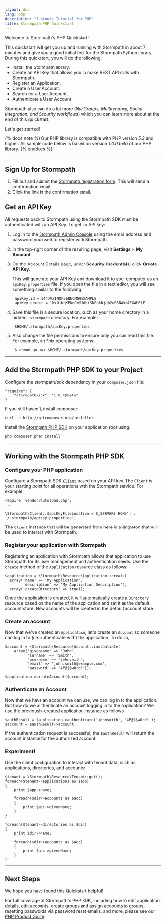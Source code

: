 ```yaml
---
layout: doc
lang: php
description: "7-minute Tutorial for PHP"
title: Stormpath PHP Quickstart
---
```



Welcome to Stormpath's PHP Quickstart!

This quickstart will get you up and running with Stormpath in about 7 minutes
and give you a good initial feel for the Stormpath Python library.  During this
quickstart, you will do the following:

 * Install the Stormpath library.
 * Create an API Key that allows you to make REST API calls with Stormpath.
 * Register an Application.
 * Create a User Account.
 * Search for a User Account.
 * Authenticate a User Account.

Stormpath also can do a lot more (*like Groups, Multitenancy, Social
Integration, and Security workflows*) which you can learn more about at the end
of this quickstart.

Let's get started!

{% docs note %}
Our PHP library is compatible with PHP version *5.3* and higher.  All sample
code below is based on version *1.0.0.beta* of our PHP library.
{% enddocs %}


***


## Sign Up for Stormpath

1. Fill out and submit the [Stormpath registration form](https://api.stormpath.com/register).  This will send a confirmation email.
2. Click the link in the confirmation email.

## <a name="apiKey"></a> Get an API Key

All requests back to Stormpath using the Stormpath SDK must be authenticated with an API Key. To get an API key:

1. Log in to the [Stormpath Admin Console](https://api.stormpath.com) using the email address and password you used to register with Stormpath.

2. In the top-right corner of the resulting page, visit **Settings** > **My Account**.

    <!-- TODO: SCREENSHOT (arrow calling attention to the 'My Accounts' menu item)   -->

3. On the Account Details page, under **Security Credentials**, click **Create API Key**.

    <!-- TODO: SCREENSHOT (arrow calling attention to the 'Create API Key' button) -->

    This will generate your API Key and download it to your computer as an `apiKey.properties` file. If you open the file in a text editor, you will see something similar to the following:

        apiKey.id = 144JVZINOF5EBNCMG9EXAMPLE
        apiKey.secret = lWxOiKqKPNwJmSldbiSkEbkNjgh2uRSNAb+AEXAMPLE

4. Save this file in a secure location, such as your home directory in a hidden `.stormpath` directory. For example:

        $HOME/.stormpath/apiKey.properties

5. Also change the file permissions to ensure only you can read this file. For example, on \*nix operating systems:

        $ chmod go-rwx $HOME/.stormpath/apiKey.properties

***

## Add the Stormpath PHP SDK to your Project

Configure the stormpath/sdk dependency in your `composer.json` file:

    "require": {
        "stormpath/sdk": "1.0.*@beta"
    }

If you still haven't, install composer:

    curl -s http://getcomposer.org/installer

Install the [Stormpath PHP SDK](https://github.com/stormpath/stormpath-sdk-php) on your application root using:

    php composer.phar install

***

## Working with the Stormpath PHP SDK

### Configure your PHP application

Configure a Stormpath SDK [`Client`](http://www.stormpath.com/docs/php/product-guide#Client) based on your API key. The `Client` is your starting point for all operations with the Stormpath service. For example:

    require 'vendor/autoload.php';
    ...

    \Stormpath\Client::$apiKeyFileLocation = $_SERVER['HOME'] . '/.stormpath/apiKey.properties';

The `Client` instance that will be generated from here is a singleton that will be used to interact with Stormpath.

### Register your application with Stormpath

Registering an application with Stormpath allows that application to use Stormpath for its user management and authentication needs. Use the `create` method of the `Application` resource class as follows:

    $application = \Stormpath\Resource\Application::create(
      array('name' => 'My Application',
            'description' => 'My Application Description'),
      array('createDirectory' => true));

Once the application is created, it will automatically create a `Directory` resource based on the name of the application and set it as the default account store. New accounts will be created in the default account store.

### Create an account

Now that we've created an `Application`, let's create an `Account` so someone can log in to (i.e. authenticate with) the application. To do so,

    $account = \Stormpath\Resource\Account::instantiate(
        array('givenName' => 'John',
              'surname' => 'Smith',
              'username' => 'johnsmith',
              'email' => 'john.smith@example.com',
              'password' => '4P@$$w0rd!'));

    $application->createAccount($account);

### Authenticate an Account

Now that we have an account we can use, we can log in to the application. But how do we authenticate an account logging in to the application? We use the previously-created application instance as follows:

    $authResult = $application->authenticate('johnsmith', '4P@$$w0rd!');
    $account = $authResult->account;

If the authentication request is successful, the `$authResult` will return the account instance for the authorized account.

### Experiment!

Use the client configuration to interact with tenant data, such as applications, directories, and accounts:

    $tenant = \Stormpath\Resource\Tenant::get();
    foreach($tenant->applications as $app)
    {
        print $app->name;

        foreach($dir->accounts as $acc)
        {
            print $acc->givenName;
        }
    }

    foreach($tenant->directories as $dir)
    {
        print $dir->name;

        foreach($dir->accounts as $acc)
        {
            print $acc->givenName;
        }
    }

***

## Next Steps

We hope you have found this Quickstart helpful!

For full coverage of Stormpath's PHP SDK, including how to edit application details, edit accounts, create groups and assign accounts to groups, resetting passwords via password reset emails, and more, please see our [PHP Product Guide](http://www.stormpath.com/docs/php/product-guide).
